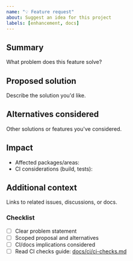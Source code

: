 ```yaml
---
name: "💡 Feature request"
about: Suggest an idea for this project
labels: [enhancement, docs]
---
```


## Summary

What problem does this feature solve?

## Proposed solution

Describe the solution you'd like.

## Alternatives considered

Other solutions or features you've considered.

## Impact

- Affected packages/areas:
- CI considerations (build, tests):

## Additional context

Links to related issues, discussions, or docs.

### Checklist

- [ ] Clear problem statement
- [ ] Scoped proposal and alternatives
- [ ] CI/docs implications considered
- [ ] Read CI checks guide: [docs/ci/ci-checks.md](../../docs/ci/ci-checks.md)
